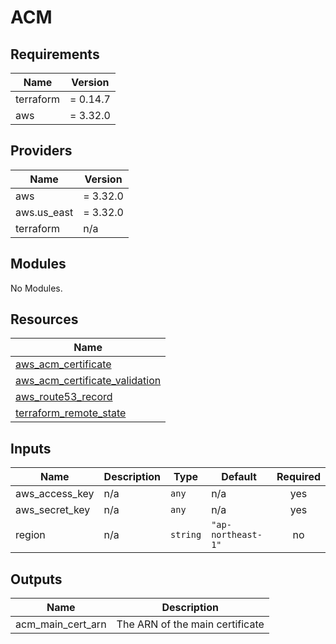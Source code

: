 # ACM

## Requirements

| Name | Version |
|------|---------|
| terraform | = 0.14.7 |
| aws | = 3.32.0 |

## Providers

| Name | Version |
|------|---------|
| aws | = 3.32.0 |
| aws.us\_east | = 3.32.0 |
| terraform | n/a |

## Modules

No Modules.

## Resources

| Name |
|------|
| [aws_acm_certificate](https://registry.terraform.io/providers/hashicorp/aws/3.32.0/docs/resources/acm_certificate) |
| [aws_acm_certificate_validation](https://registry.terraform.io/providers/hashicorp/aws/3.32.0/docs/resources/acm_certificate_validation) |
| [aws_route53_record](https://registry.terraform.io/providers/hashicorp/aws/3.32.0/docs/resources/route53_record) |
| [terraform_remote_state](https://registry.terraform.io/providers/hashicorp/terraform/latest/docs/data-sources/remote_state) |

## Inputs

| Name | Description | Type | Default | Required |
|------|-------------|------|---------|:--------:|
| aws\_access\_key | n/a | `any` | n/a | yes |
| aws\_secret\_key | n/a | `any` | n/a | yes |
| region | n/a | `string` | `"ap-northeast-1"` | no |

## Outputs

| Name | Description |
|------|-------------|
| acm\_main\_cert\_arn | The ARN of the main certificate |
